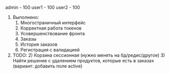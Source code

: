 admin - 100
user1 - 100
user2 - 100

1. Выполнено:
   1) Многостраничный интерфейс
   2) Корректная работа токенов
   3) Усовершенствование фронта
   4) Заказы
   5) История заказов
   6) Регистрация с валидацией
2. TODO:
   2) Корзина сессионная (нужно менять на бд/редис/другое)
   3) Найти решение с удалением продуктов, которые есть в заказах (вариант: добавить поле active)